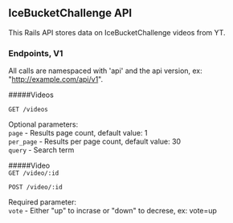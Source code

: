 ## IceBucketChallenge API

This Rails API stores data on IceBucketChallenge videos from YT.

### Endpoints, V1

All calls are namespaced with 'api' and the api version, ex: "http://example.com/api/v1".

#####Videos

`
GET /videos
`    

Optional parameters:  
`page` - Results page count, default value: 1  
`per_page` - Results per page count, default value: 30  
`query` - Search term


#####Video  
`
GET /video/:id
`

`
POST /video/:id
`

Required parameter:  
`vote` - Either "up" to incrase or "down" to decrese, ex: vote=up
